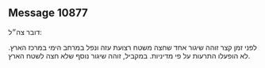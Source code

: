 ## Message 10877

דובר צה״ל:

לפני זמן קצר זוהה שיגור אחד שחצה משטח רצועת עזה ונפל במרחב הימי במרכז הארץ.
לא הופעלו התרעות על פי מדיניות.
במקביל, זוהה שיגור נוסף שלא חצה לשטח הארץ.

